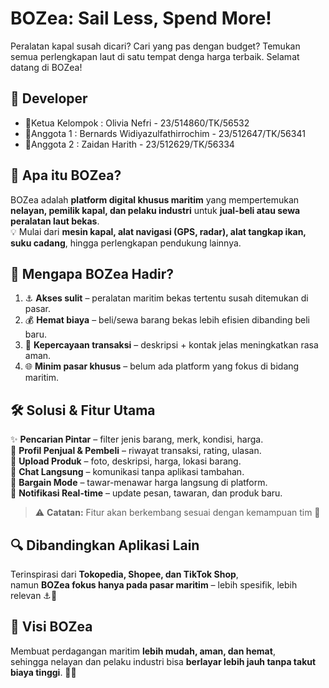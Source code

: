 # BOZea: Sail Less, Spend More!

Peralatan kapal susah dicari? Cari yang pas dengan budget? Temukan semua perlengkapan laut di satu tempat denga harga terbaik. Selamat datang di BOZea!

## 👥 Developer

- 👑Ketua Kelompok : Olivia Nefri - 23/514860/TK/56532
- 🤵Anggota 1 : Bernards Widiyazulfathirrochim - 23/512647/TK/56341
- 👲Anggota 2 : Zaidan Harith - 23/512629/TK/56334

## 🌟 Apa itu BOZea?

BOZea adalah **platform digital khusus maritim** yang mempertemukan **nelayan, pemilik kapal, dan pelaku industri** untuk **jual-beli atau sewa peralatan laut bekas**.  
💡 Mulai dari **mesin kapal, alat navigasi (GPS, radar), alat tangkap ikan, suku cadang**, hingga perlengkapan pendukung lainnya.

## 🚩 Mengapa BOZea Hadir?

1. ⚓ **Akses sulit** – peralatan maritim bekas tertentu susah ditemukan di pasar.
2. 💰 **Hemat biaya** – beli/sewa barang bekas lebih efisien dibanding beli baru.
3. 🤝 **Kepercayaan transaksi** – deskripsi + kontak jelas meningkatkan rasa aman.
4. 🌐 **Minim pasar khusus** – belum ada platform yang fokus di bidang maritim.

## 🛠️ Solusi & Fitur Utama

✨ **Pencarian Pintar** – filter jenis barang, merk, kondisi, harga.  
👤 **Profil Penjual & Pembeli** – riwayat transaksi, rating, ulasan.  
📸 **Upload Produk** – foto, deskripsi, harga, lokasi barang.  
💬 **Chat Langsung** – komunikasi tanpa aplikasi tambahan.  
🤝 **Bargain Mode** – tawar-menawar harga langsung di platform.  
🔔 **Notifikasi Real-time** – update pesan, tawaran, dan produk baru.

> ⚠️ **Catatan:** Fitur akan berkembang sesuai dengan kemampuan tim 🚀

## 🔍 Dibandingkan Aplikasi Lain

Terinspirasi dari **Tokopedia, Shopee, dan TikTok Shop**,  
namun **BOZea fokus hanya pada pasar maritim** – lebih spesifik, lebih relevan ⚓🌊

## 🎯 Visi BOZea

Membuat perdagangan maritim **lebih mudah, aman, dan hemat**,  
sehingga nelayan dan pelaku industri bisa **berlayar lebih jauh tanpa takut biaya tinggi**. 🚢✨
